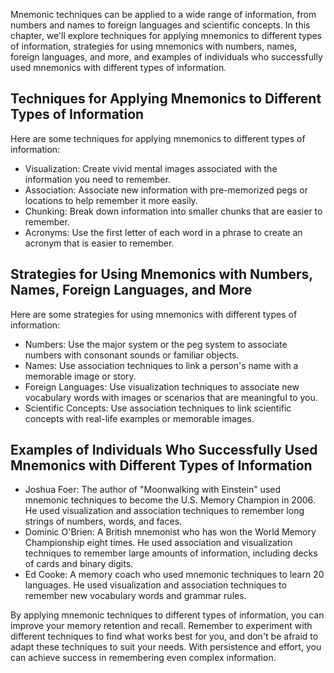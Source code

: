 
Mnemonic techniques can be applied to a wide range of information, from numbers and names to foreign languages and scientific concepts. In this chapter, we'll explore techniques for applying mnemonics to different types of information, strategies for using mnemonics with numbers, names, foreign languages, and more, and examples of individuals who successfully used mnemonics with different types of information.

Techniques for Applying Mnemonics to Different Types of Information
-------------------------------------------------------------------

Here are some techniques for applying mnemonics to different types of information:

* Visualization: Create vivid mental images associated with the information you need to remember.
* Association: Associate new information with pre-memorized pegs or locations to help remember it more easily.
* Chunking: Break down information into smaller chunks that are easier to remember.
* Acronyms: Use the first letter of each word in a phrase to create an acronym that is easier to remember.

Strategies for Using Mnemonics with Numbers, Names, Foreign Languages, and More
-------------------------------------------------------------------------------

Here are some strategies for using mnemonics with different types of information:

* Numbers: Use the major system or the peg system to associate numbers with consonant sounds or familiar objects.
* Names: Use association techniques to link a person's name with a memorable image or story.
* Foreign Languages: Use visualization techniques to associate new vocabulary words with images or scenarios that are meaningful to you.
* Scientific Concepts: Use association techniques to link scientific concepts with real-life examples or memorable images.

Examples of Individuals Who Successfully Used Mnemonics with Different Types of Information
-------------------------------------------------------------------------------------------

* Joshua Foer: The author of "Moonwalking with Einstein" used mnemonic techniques to become the U.S. Memory Champion in 2006. He used visualization and association techniques to remember long strings of numbers, words, and faces.
* Dominic O'Brien: A British mnemonist who has won the World Memory Championship eight times. He used association and visualization techniques to remember large amounts of information, including decks of cards and binary digits.
* Ed Cooke: A memory coach who used mnemonic techniques to learn 20 languages. He used visualization and association techniques to remember new vocabulary words and grammar rules.

By applying mnemonic techniques to different types of information, you can improve your memory retention and recall. Remember to experiment with different techniques to find what works best for you, and don't be afraid to adapt these techniques to suit your needs. With persistence and effort, you can achieve success in remembering even complex information.
